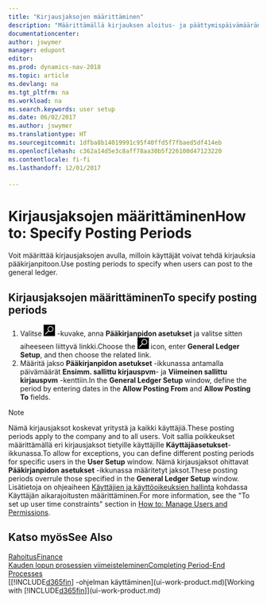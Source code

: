 ```yaml
---
title: "Kirjausjaksojen määrittäminen"
description: "Määrittämällä kirjauksen aloitus- ja päättymispäivämäärän määrität, milloin käyttäjä voivat kirjata pääkirjanpitoon."
documentationcenter: 
author: jswymer
manager: edupont
editor: 
ms.prod: dynamics-nav-2018
ms.topic: article
ms.devlang: na
ms.tgt_pltfrm: na
ms.workload: na
ms.search.keywords: user setup
ms.date: 06/02/2017
ms.author: jswymer
ms.translationtype: HT
ms.sourcegitcommit: 1dfba8b14019991c95f40ffd5f7fbaed5df414eb
ms.openlocfilehash: c362a14d5e3c8aff78aa30b5f226100d47123220
ms.contentlocale: fi-fi
ms.lasthandoff: 12/01/2017

---
```

# <a name="how-to-specify-posting-periods"></a><span data-ttu-id="05342-103">Kirjausjaksojen määrittäminen</span><span class="sxs-lookup"><span data-stu-id="05342-103">How to: Specify Posting Periods</span></span>
<span data-ttu-id="05342-104">Voit määrittää kirjausjaksojen avulla, milloin käyttäjät voivat tehdä kirjauksia pääkirjanpitoon.</span><span class="sxs-lookup"><span data-stu-id="05342-104">Use posting periods to specify when users can post to the general ledger.</span></span>  

## <a name="to-specify-posting-periods"></a><span data-ttu-id="05342-105">Kirjausjaksojen määrittäminen</span><span class="sxs-lookup"><span data-stu-id="05342-105">To specify posting periods</span></span>
1. <span data-ttu-id="05342-106">Valitse ![Etsi sivu tai raportti](media/ui-search/search_small.png "Etsi sivu tai raportti -kuvake") -kuvake, anna **Pääkirjanpidon asetukset** ja valitse sitten aiheeseen liittyvä linkki.</span><span class="sxs-lookup"><span data-stu-id="05342-106">Choose the ![Search for Page or Report](media/ui-search/search_small.png "Search for Page or Report icon") icon, enter **General Ledger Setup**, and then choose the related link.</span></span>  
2. <span data-ttu-id="05342-107">Määritä jakso **Pääkirjanpidon asetukset** -ikkunassa antamalla päivämäärät **Ensimm. sallittu kirjauspvm**- ja **Viimeinen sallittu kirjauspvm** -kenttiin.</span><span class="sxs-lookup"><span data-stu-id="05342-107">In the **General Ledger Setup** window, define the period by entering dates in the **Allow Posting From** and **Allow Posting To** fields.</span></span>  

> [!NOTE]  
>   <span data-ttu-id="05342-108">Nämä kirjausjaksot koskevat yritystä ja kaikki käyttäjiä.</span><span class="sxs-lookup"><span data-stu-id="05342-108">These posting periods apply to the company and to all users.</span></span> <span data-ttu-id="05342-109">Voit sallia poikkeukset määrittämällä eri kirjausjaksot tietyille käyttäjille **Käyttäjäasetukset**-ikkunassa.</span><span class="sxs-lookup"><span data-stu-id="05342-109">To allow for exceptions, you can define different posting periods for specific users in the **User Setup** window.</span></span> <span data-ttu-id="05342-110">Nämä kirjausjaksot ohittavat **Pääkirjanpidon asetukset** -ikkunassa määritetyt jaksot.</span><span class="sxs-lookup"><span data-stu-id="05342-110">These posting periods overrule those specified in the **General Ledger Setup** window.</span></span> <span data-ttu-id="05342-111">Lisätietoja on ohjeaiheen [Käyttäjien ja käyttöoikeuksien hallinta](ui-how-users-permissions.md) kohdassa Käyttäjän aikarajoitusten määrittäminen.</span><span class="sxs-lookup"><span data-stu-id="05342-111">For more information, see the "To set up user time constraints" section in [How to: Manage Users and Permissions](ui-how-users-permissions.md).</span></span>

## <a name="see-also"></a><span data-ttu-id="05342-112">Katso myös</span><span class="sxs-lookup"><span data-stu-id="05342-112">See Also</span></span>
[<span data-ttu-id="05342-113">Rahoitus</span><span class="sxs-lookup"><span data-stu-id="05342-113">Finance</span></span>](finance.md)  
[<span data-ttu-id="05342-114">Kauden lopun prosessien viimeisteleminen</span><span class="sxs-lookup"><span data-stu-id="05342-114">Completing Period-End Processes</span></span>](year-how-complete-period-end-processes.md)  
<span data-ttu-id="05342-115">[[!INCLUDE[d365fin](includes/d365fin_md.md)] -ohjelman käyttäminen](ui-work-product.md)</span><span class="sxs-lookup"><span data-stu-id="05342-115">[Working with [!INCLUDE[d365fin](includes/d365fin_md.md)]](ui-work-product.md)</span></span>

